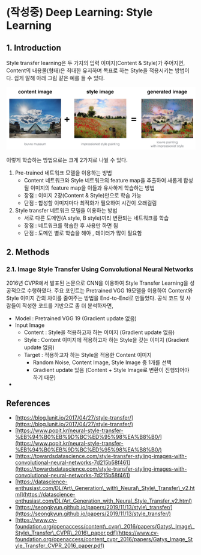 # \(작성중\) Deep Learning: Style Learning

## 1. Introduction

Style transfer learning은 두 가지의 입력 이미지\(Content & Style\)가 주어지면, Content의 내용물\(형태\)은 최대한 유지하며 목표로 하는 Style을 적용시키는 방법이다. 쉽게 말해 아래 그림 같은 예를 들 수 있다.

![](../../.gitbook/assets/style-learning-01.png)

이렇게 학습하는 방법으로는 크게 2가지로 나뉠 수 있다.

1. Pre-trained 네트워크 모델을 이용하는 방법
   * Content 네트워크와 Style 네트워크의 feature map을 추출하여 새롭게 합성될 이미지의 feature map을 이들과 유사하게 학습하는 방법
   * 장점 : 이미지 2장\(Content & Style\)만으로 학습 가능
   * 단점 : 합성할 이미지마다 최적화가 필요하여 시간이 오래걸림
2. Style transfer 네트워크 모델을 이용하는 방법
   * 서로 다른 도메인\(A style, B style\)끼리 변환되는 네트워크를 학습
   * 장점 : 네트워크를 학습한 후 사용만 하면 됨
   * 단점 : 도메인 별로 학습을 해야 , 데이터가 많이 필요함

## 2. Methods

### 2.1. Image Style Transfer Using Convolutional Neural Networks

2016년 CVPR에서 발표된 논문으로 CNN을 이용하여 Style Transfer Learning을 성공적으로 수행하였다. 주요 포인트는 Pretrained VGG 19모델을 이용하여 Content와 Style 이미지 간의 차이를 줄여주는 방법을 End-to-End로 만들었다. 공식 코드 및 사람들이 작성한 코드를 기반으로 좀 더 분석하자면,

* Model : Pretrained VGG 19 \(Gradient update 없음\)
* Input Image
  * Content : Style을 적용하고자 하는 이미지 \(Gradient update 없음\)
  * Style : Content 이미지에 적용하고자 하는 Style을 갖는 이미지 \(Gradient update 없음\)
  * Target : 적용하고자 하는 Style을 적용한 Content 이미지
    * Random Noise, Content Image, Style Image 중 1개를 선택
    * Gradient update 있음 \(Content + Style Image로 변환이 진행되어야 하기 때문\)
* 


## References

* [https://blog.lunit.io/2017/04/27/style-transfer/](https://blog.lunit.io/2017/04/27/style-transfer/)
* [https://www.popit.kr/neural-style-transfer-%EB%94%B0%EB%9D%BC%ED%95%98%EA%B8%B0/](https://www.popit.kr/neural-style-transfer-%EB%94%B0%EB%9D%BC%ED%95%98%EA%B8%B0/)
* [https://towardsdatascience.com/style-transfer-styling-images-with-convolutional-neural-networks-7d215b58f461](https://towardsdatascience.com/style-transfer-styling-images-with-convolutional-neural-networks-7d215b58f461)
* [https://datascience-enthusiast.com/DL/Art\_Generation\_with\_Neural\_Style\_Transfer\_v2.html](https://datascience-enthusiast.com/DL/Art_Generation_with_Neural_Style_Transfer_v2.html)
* [https://seongkyun.github.io/papers/2019/11/13/style\_transfer/](https://seongkyun.github.io/papers/2019/11/13/style_transfer/)
* [https://www.cv-foundation.org/openaccess/content\_cvpr\_2016/papers/Gatys\_Image\_Style\_Transfer\_CVPR\_2016\_paper.pdf](https://www.cv-foundation.org/openaccess/content_cvpr_2016/papers/Gatys_Image_Style_Transfer_CVPR_2016_paper.pdf)

